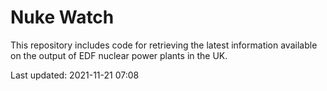 # Nuke Watch

This repository includes code for retrieving the latest information available on the output of EDF nuclear power plants in the UK.

Last updated: 2021-11-21 07:08